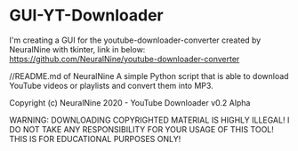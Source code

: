 # GUI-YT-Downloader
 I'm creating a GUI for the youtube-downloader-converter created by NeuralNine with tkinter, link in below:  https://github.com/NeuralNine/youtube-downloader-converter

//README.md of NeuralNine
A simple Python script that is able to download YouTube videos or playlists and convert them into MP3.

Copyright (c) NeuralNine 2020 - YouTube Downloader v0.2 Alpha

WARNING: DOWNLOADING COPYRIGHTED MATERIAL IS HIGHLY ILLEGAL! I DO NOT TAKE ANY RESPONSIBILITY FOR YOUR USAGE OF THIS TOOL! THIS IS FOR EDUCATIONAL PURPOSES ONLY!
